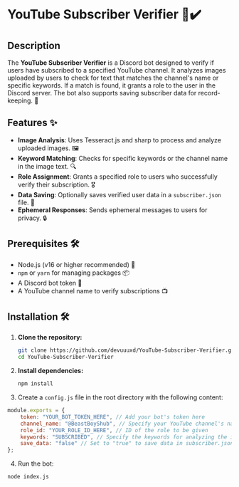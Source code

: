 # YouTube Subscriber Verifier 🎥✔️

## Description

The **YouTube Subscriber Verifier** is a Discord bot designed to verify if users have subscribed to a specified YouTube channel. It analyzes images uploaded by users to check for text that matches the channel's name or specific keywords. If a match is found, it grants a role to the user in the Discord server. The bot also supports saving subscriber data for record-keeping. 📜

## Features ✨

- **Image Analysis**: Uses Tesseract.js and sharp to process and analyze uploaded images. 🖼️
- **Keyword Matching**: Checks for specific keywords or the channel name in the image text. 🔍
- **Role Assignment**: Grants a specified role to users who successfully verify their subscription. 🎖️
- **Data Saving**: Optionally saves verified user data in a `subscriber.json` file. 💾
- **Ephemeral Responses**: Sends ephemeral messages to users for privacy. 🔒

## Prerequisites 🛠️

- Node.js (v16 or higher recommended) 🚀
- `npm` or `yarn` for managing packages 📦
- A Discord bot token 🔑
- A YouTube channel name to verify subscriptions 📺

## Installation 🛠️

1. **Clone the repository:**

   ```bash
   git clone https://github.com/devuuuxd/YouTube-Subscriber-Verifier.git
   cd YouTube-Subscriber-Verifier
   ```
2. **Install dependencies:**

   ```bash
   npm install
   ```
3. Create a `config.js` file in the root directory with the following content:
```js
module.exports = {
    token: "YOUR_BOT_TOKEN_HERE", // Add your bot's token here
    channel_name: "@BeastBoyShub", // Specify your YouTube channel's name here
    role_id: "YOUR_ROLE_ID_HERE", // ID of the role to be given
    keywords: "SUBSCRIBED", // Specify the keywords for analyzing the image
    save_data: "false" // Set to "true" to save data in subscriber.json, "false" otherwise
};
```
4. Run the bot:
```bash
node index.js

```